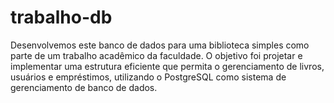 # trabalho-db
Desenvolvemos este banco de dados para uma biblioteca simples como parte de um trabalho acadêmico da faculdade. O objetivo foi projetar e implementar uma estrutura eficiente que permita o gerenciamento de livros, usuários e empréstimos, utilizando o PostgreSQL como sistema de gerenciamento de banco de dados.
